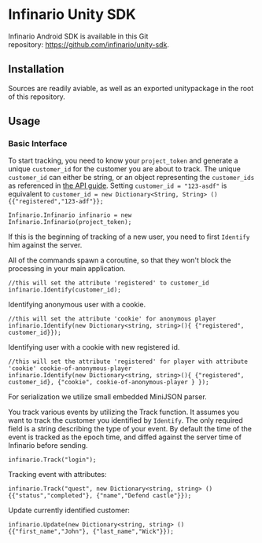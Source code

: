 # Infinario Unity SDK

Infinario Android SDK is available in this Git repository: <a href="https://github.com/infinario/unity-sdk">https://github.com/infinario/unity-sdk</a>.

## Installation

Sources are readily aviable, as well as an exported unitypackage in the root of this repository.

## Usage

### Basic Interface

To start tracking, you need to know your ```project_token``` and generate a unique ```customer_id``` for the customer you are about to track. The unique ```customer_id``` can either be string, or an object representing the ```customer_ids``` as referenced in [the API guide](http://guides.infinario.com/technical-guide/rest-client-api/#Detailed_key_descriptions).
Setting ```customer_id = "123-asdf"``` is equivalent to ```customer_id = new Dictionary<String, String> () {{"registered","123-adf"}};```


```
Infinario.Infinario infinario = new Infinario.Infinario(project_token);
```

If this is the beginning of tracking of a new user, you need to first ```Identify``` him against the server.

All of the commands spawn a coroutine, so that they won't block the processing in your main application.

```
//this will set the attribute 'registered' to customer_id
infinario.Identify(customer_id);
```

Identifying anonymous user with a cookie.

```
//this will set the attribute 'cookie' for anonymous player
infinario.Identify(new Dictionary<string, string>(){ {"registered", customer_id}});
```

Identifying user with a cookie with new registered id.

```
//this will set the attribute 'registered' for player with attribute 'cookie' cookie-of-anonymous-player
infinario.Identify(new Dictionary<string, string>(){ {"registered", customer_id}, {"cookie", cookie-of-anonymous-player } });
```

For serialization we utilize small embedded MiniJSON parser. 

You track various events by utilizing the Track function.
It assumes you want to track the customer you identified by ```Identify```.
The only required field is a string describing the type of your event.
By default the time of the event is tracked as the epoch time,
and diffed against the server time of Infinario before sending.

```
infinario.Track("login");
```

Tracking event with attributes:

```
infinario.Track("quest", new Dictionary<string, string> () {{"status","completed"}, {"name","Defend castle"}});
```

Update currently identified customer:

```
infinario.Update(new Dictionary<string, string> () {{"first_name","John"}, {"last_name","Wick"}});
```
